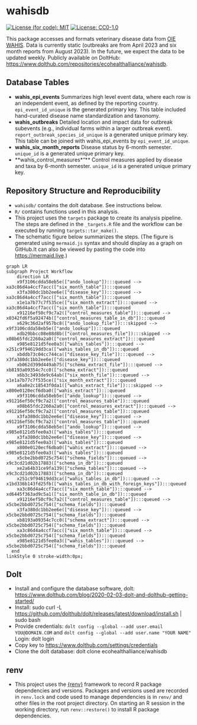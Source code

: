 
<!-- README.md is generated from README.Rmd. Please edit that file -->

# wahisdb

[![License (for code):
MIT](https://img.shields.io/badge/License%20(for%20code)-MIT-green.svg)](https://opensource.org/licenses/MIT)
[![License:
CC0-1.0](https://img.shields.io/badge/License%20(for%20data)-CC0_1.0-lightgrey.svg)](http://creativecommons.org/publicdomain/zero/1.0/)

This package accesses and formats veterinary disease data from [OIE
WAHIS](https://wahis.woah.org/#/home). Data is currently static
(outbreaks are from April 2023 and six month reports from August 2023).
In the future, we expect the data to be updated weekly. Publicly
available on DoltHub:
<https://www.dolthub.com/repositories/ecohealthalliance/wahisdb>.

## Database Tables

- **wahis_epi_events** Summarizes high level event data, where each row
  is an independent event, as defined by the reporting country.
  `epi_event_id_unique` is the generated primary key. This table
  included hand-curated disease name standardization and taxonomy.
- **wahis_outbreaks** Detailed location and impact data for outbreak
  subevents (e.g., individual farms within a larger outbreak event).
  `report_outbreak_species_id_unique` is a generated unique primary key.
  This table can be joined with wahis_epi_events by
  `epi_event_id_unique`.
- **wahis_six_month_reports** Disease status by 6-month semester.
  `unique_id` is a generated unique primary key.
- \*\*wahis_control_measures\*“\*\* Control measures applied by disease
  and taxa by 6-month semester. `unique_id` is a generated unique
  primary key.

## Repository Structure and Reproducibility

- `wahisdb/` contains the dolt database. See instructions below.
- `R/` contains functions used in this analysis.
- This project uses the `targets` package to create its analysis
  pipeline. The steps are defined in the `_targets.R` file and the
  workflow can be executed by running `targets::tar_make()`.
- The schematic figure below summarizes the steps. (The figure is
  generated using `mermaid.js` syntax and should display as a graph on
  GitHub.It can also be viewed by pasting the code into
  <https://mermaid.live>.)

``` mermaid
graph LR
subgraph Project Workflow
    direction LR
    x9f3106cdda58eb5e(["ando_lookup"]):::queued --> xa3c86d4a4ccf7acc(["six_month_table"]):::queued
    x3fa380dc1bb2ee6e(["disease_key"]):::queued --> xa3c86d4a4ccf7acc(["six_month_table"]):::queued
    x1e1a7b77c7f535ce(["six_month_extract"]):::queued --> xa3c86d4a4ccf7acc(["six_month_table"]):::queued
    x91216ef50cf9c7a2(["control_measures_table"]):::queued --> x0342fd6f5a92474b(["control_measures_table_in_db"]):::queued
    x629c36d2af957bc8(["ando_lookup_file"]):::skipped --> x9f3106cdda58eb5e(["ando_lookup"]):::queued
    xdb29bbcc08e88d8b(["control_measures_file"]):::skipped --> x08b65fdc2260a2a0(["control_measures_extract"]):::queued
    x985e8121d5fee0a3(["wahis_tables"]):::queued --> x251c9f94619dd3ca(["wahis_tables_in_db"]):::queued
    xbddb73c04cc744ca(["disease_key_file"]):::queued --> x3fa380dc1bb2ee6e(["disease_key"]):::queued
    xb062d399d449ab75(["schema_extract_file"]):::queued --> xb8193a09354c7cc0(["schema_extract"]):::queued
    x6b3c3493de9c64ab(["six_month_file"]):::queued --> x1e1a7b77c7f535ce(["six_month_extract"]):::queued
    x6a8e2c18543f0da1(["wahis_extract_file"]):::skipped --> x800e0120ecf6dba0(["wahis_extract"]):::queued
    x9f3106cdda58eb5e(["ando_lookup"]):::queued --> x91216ef50cf9c7a2(["control_measures_table"]):::queued
    x08b65fdc2260a2a0(["control_measures_extract"]):::queued --> x91216ef50cf9c7a2(["control_measures_table"]):::queued
    x3fa380dc1bb2ee6e(["disease_key"]):::queued --> x91216ef50cf9c7a2(["control_measures_table"]):::queued
    x9f3106cdda58eb5e(["ando_lookup"]):::queued --> x985e8121d5fee0a3(["wahis_tables"]):::queued
    x3fa380dc1bb2ee6e(["disease_key"]):::queued --> x985e8121d5fee0a3(["wahis_tables"]):::queued
    x800e0120ecf6dba0(["wahis_extract"]):::queued --> x985e8121d5fee0a3(["wahis_tables"]):::queued
    x5cbe2bbd0725c754(["schema_fields"]):::queued --> x9c3cd21d02b17883(["schema_in_db"]):::queued
    xe2a64b31ce9fa139(["schema_tables"]):::queued --> x9c3cd21d02b17883(["schema_in_db"]):::queued
    x251c9f94619dd3ca(["wahis_tables_in_db"]):::queued --> x1bd336b143fd25fb(["wahis_tables_in_db_with_foreign_keys"]):::queued
    xa3c86d4a4ccf7acc(["six_month_table"]):::queued --> xd6445f363ad9c5a1(["six_month_table_in_db"]):::queued
    x91216ef50cf9c7a2(["control_measures_table"]):::queued --> x5cbe2bbd0725c754(["schema_fields"]):::queued
    x3fa380dc1bb2ee6e(["disease_key"]):::queued --> x5cbe2bbd0725c754(["schema_fields"]):::queued
    xb8193a09354c7cc0(["schema_extract"]):::queued --> x5cbe2bbd0725c754(["schema_fields"]):::queued
    xa3c86d4a4ccf7acc(["six_month_table"]):::queued --> x5cbe2bbd0725c754(["schema_fields"]):::queued
    x985e8121d5fee0a3(["wahis_tables"]):::queued --> x5cbe2bbd0725c754(["schema_fields"]):::queued
  end
linkStyle 0 stroke-width:0px;
```

## Dolt

- Install and configure the database software, dolt:
  <https://www.dolthub.com/blog/2020-02-03-dolt-and-dolthub-getting-started/>
- Install: sudo curl -L
  <https://github.com/dolthub/dolt/releases/latest/download/install.sh>
  \| sudo bash
- Provide credentials:
  `dolt config --global --add user.email YOU@DOMAIN.COM` and
  `dolt config --global --add user.name "YOUR NAME"` Login: dolt login
- Copy key to <https://www.dolthub.com/settings/credentials>
- Clone the dolt database: dolt clone ecohealthalliance/wahisdb

## renv

- This project uses the [{renv}](https://rstudio.github.io/renv/)
  framework to record R package dependencies and versions. Packages and
  versions used are recorded in `renv.lock` and code used to manage
  dependencies is in `renv/` and other files in the root project
  directory. On starting an R session in the working directory, run
  `renv::restore()` to install R package dependencies.
